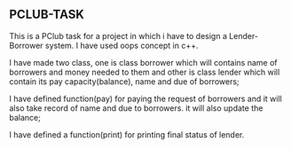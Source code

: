 ## PCLUB-TASK
  
  This is a PClub task for a project in which i have to design a Lender-Borrower system.
I have used oops concept in c++.
  
  I have made two class, one is  class borrower which will contains name of borrowers and money needed to them and other is class lender which will contain its pay capacity(balance), name and due of borrowers;
  
  I have defined function(pay) for paying the request of borrowers and it will also take record of name and due to borrowers. it will also update the balance;
  
  I have defined a function(print) for printing final status of lender.
